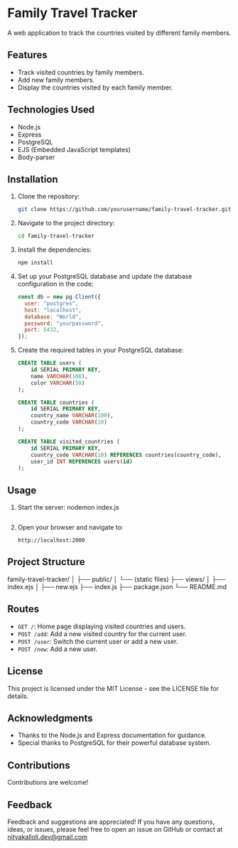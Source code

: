 # Family Travel Tracker

A web application to track the countries visited by different family members.

## Features

- Track visited countries by family members.
- Add new family members.
- Display the countries visited by each family member.

## Technologies Used

- Node.js
- Express
- PostgreSQL
- EJS (Embedded JavaScript templates)
- Body-parser

## Installation

1. Clone the repository:
    ```bash
    git clone https://github.com/yourusername/family-travel-tracker.git
    ```
2. Navigate to the project directory:
    ```bash
    cd family-travel-tracker
    ```
3. Install the dependencies:
    ```bash
    npm install
    ```
4. Set up your PostgreSQL database and update the database configuration in the code:
    ```javascript
    const db = new pg.Client({
      user: "postgres",
      host: "localhost",
      database: "World",
      password: "yourpassword",
      port: 5432,
    });
    ```

5. Create the required tables in your PostgreSQL database:
    ```sql
    CREATE TABLE users (
        id SERIAL PRIMARY KEY,
        name VARCHAR(100),
        color VARCHAR(50)
    );

    CREATE TABLE countries (
        id SERIAL PRIMARY KEY,
        country_name VARCHAR(100),
        country_code VARCHAR(10)
    );

    CREATE TABLE visited_countries (
        id SERIAL PRIMARY KEY,
        country_code VARCHAR(10) REFERENCES countries(country_code),
        user_id INT REFERENCES users(id)
    );
    ```

## Usage

1. Start the server:
    nodemon index.js
    ```
2. Open your browser and navigate to:
    ```
    http://localhost:2000
    ```

## Project Structure

family-travel-tracker/
│
├── public/
│ └── (static files)
├── views/
│ ├── index.ejs
│ ├── new.ejs
├── index.js
├── package.json
└── README.md

## Routes

- `GET /`: Home page displaying visited countries and users.
- `POST /add`: Add a new visited country for the current user.
- `POST /user`: Switch the current user or add a new user.
- `POST /new`: Add a new user.

## License

This project is licensed under the MIT License - see the LICENSE file for details.

## Acknowledgments

- Thanks to the Node.js and Express documentation for guidance.
- Special thanks to PostgreSQL for their powerful database system.

## Contributions
Contributions are welcome! 

## Feedback
Feedback and suggestions are appreciated! If you have any questions, ideas, or issues, please feel free to open an issue on GitHub or contact at nityakalloli.dev@gmail.com